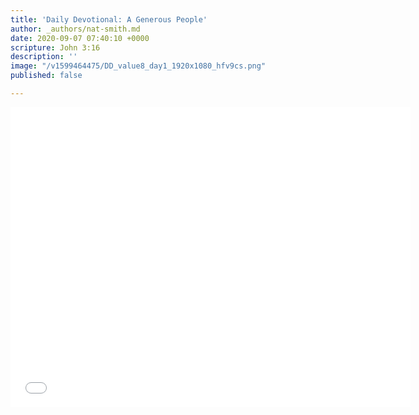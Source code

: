 ```yaml
---
title: 'Daily Devotional: A Generous People'
author: _authors/nat-smith.md
date: 2020-09-07 07:40:10 +0000
scripture: John 3:16
description: ''
image: "/v1599464475/DD_value8_day1_1920x1080_hfv9cs.png"
published: false

---
```

<iframe src="[https://player.vimeo.com/video/455400638](https://player.vimeo.com/video/455400638 "https://player.vimeo.com/video/455400638")" width="640" height="480" frameborder="0" allow="autoplay; fullscreen" allowfullscreen></iframe>